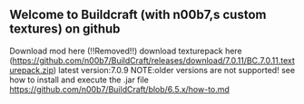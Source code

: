 ## Welcome to Buildcraft (with n00b7,s custom textures) on github
Download mod here (!!Removed!!)
download texturepack here (https://github.com/n00b7/BuildCraft/releases/download/7.0.11/BC.7.0.11.texturepack.zip)
latest version:7.0.9
NOTE:older versions are not supported!
see how to install and execute the .jar file https://github.com/n00b7/BuildCraft/blob/6.5.x/how-to.md

